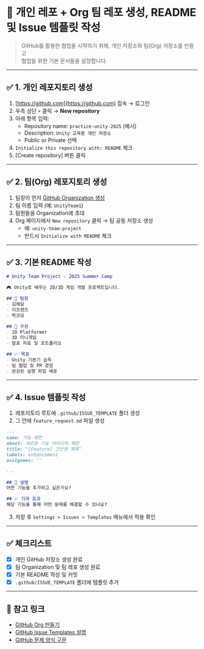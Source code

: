 # 📁 개인 레포 + Org 팀 레포 생성, README 및 Issue 템플릿 작성

> GitHub를 활용한 협업을 시작하기 위해, 개인 저장소와 팀(Org) 저장소를 만들고  
> 협업을 위한 기본 문서들을 설정합니다.

---

## ✅ 1. 개인 레포지토리 생성

1. [https://github.com](https://github.com) 접속 → 로그인
2. 우측 상단 `+` 클릭 → **New repository**
3. 아래 항목 입력:
   - Repository name: `practice-unity-2025` (예시)
   - Description: `Unity 교육용 개인 저장소`
   - Public or Private 선택
4. `Initialize this repository with: README` 체크
5. [Create repository] 버튼 클릭

---

## ✅ 2. 팀(Org) 레포지토리 생성

1. 팀장이 먼저 [GitHub Organization 생성](https://github.com/organizations/new)
2. 팀 이름 입력 (예: `UnityTeam1`)
3. 팀원들을 Organization에 초대
4. Org 페이지에서 `New repository` 클릭 → 팀 공동 저장소 생성
   - 예: `unity-team-project`
   - 반드시 `Initialize with README` 체크

---

## ✅ 3. 기본 README 작성

```markdown
# Unity Team Project - 2025 Summer Camp

🎮 Unity로 배우는 2D/3D 게임 개발 프로젝트입니다.

## 📌 팀원
- 김해달
- 이프렌즈
- 박코딩

## 📂 구성
- 2D Platformer
- 3D 미니게임
- 발표 자료 및 포트폴리오

## ✅ 목표
- Unity 기본기 습득
- 팀 협업 및 PR 경험
- 완성된 실행 파일 배포
```

---

## ✅ 4. Issue 템플릿 작성

1. 레포지토리 루트에 `.github/ISSUE_TEMPLATE` 폴더 생성
2. 그 안에 `feature_request.md` 파일 생성

```markdown
---
name: 기능 제안
about: 새로운 기능 아이디어 제안
title: "[Feature] 간단한 제목"
labels: enhancement
assignees: ''

---

## 📌 설명
어떤 기능을 추가하고 싶은가요?

## ✅ 기대 효과
해당 기능을 통해 어떤 문제를 해결할 수 있나요?
```

3. 저장 후 `Settings > Issues > Templates` 메뉴에서 적용 확인

---

## ✅ 체크리스트

- [x] 개인 GitHub 저장소 생성 완료
- [x] 팀 Organization 및 팀 레포 생성 완료
- [x] 기본 README 작성 및 커밋
- [x] `.github/ISSUE_TEMPLATE` 폴더에 템플릿 추가

---

## 📎 참고 링크

- [GitHub Org 만들기](https://github.com/organizations/new)
- [GitHub Issue Templates 설명](https://docs.github.com/ko/communities/using-templates-to-encourage-useful-issues-and-pull-requests/configuring-issue-templates-for-your-repository)
- [GitHub 문제 양식 구문](https://docs.github.com/ko/communities/using-templates-to-encourage-useful-issues-and-pull-requests/syntax-for-issue-forms)

